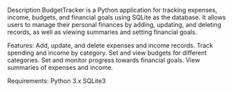 Description
BudgetTracker is a Python application for tracking expenses, income, budgets, and financial goals using SQLite as the database.
It allows users to manage their personal finances by adding, updating, and deleting records, as well as viewing summaries and setting financial goals.

Features:
Add, update, and delete expenses and income records.
Track spending and income by category.
Set and view budgets for different categories.
Set and monitor progress towards financial goals.
View summaries of expenses and income.

Requirements:
Python 3.x
SQLite3
